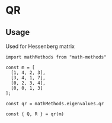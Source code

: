 # QR

## Usage

Used for Hessenberg matrix

```
import mathMethods from "math-methods"

const m = [
  [1, 4, 2, 3],
  [3, 4, 1, 7],
  [0, 2, 3, 4],
  [0, 0, 1, 3]
];

const qr = mathMethods.eigenvalues.qr

const { Q, R } = qr(m)
```
